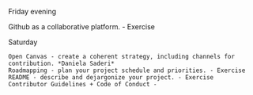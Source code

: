 Friday evening

Github as a collaborative platform. - Exercise

Saturday

    Open Canvas - create a coherent strategy, including channels for contribution. *Daniela Saderi*
    Roadmapping - plan your project schedule and priorities. - Exercise
    README - describe and dejargonize your project. - Exercise
    Contributor Guidelines + Code of Conduct - 
